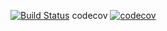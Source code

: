 [![Build Status](https://travis-ci.com/ahaoboy/pracel-ts-demo.svg?branch=master)](https://travis-ci.com/ahaoboy/pracel-ts-demo)
codecov
[![codecov](https://codecov.io/gh/ahaoboy/pracel-ts-demo/branch/master/graph/badge.svg)](https://codecov.io/gh/ahaoboy/pracel-ts-demo)

